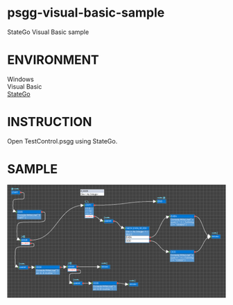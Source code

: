 # psgg-visual-basic-sample

StateGo Visual Basic sample

# ENVIRONMENT

Windows  
Visual Basic  
[StateGo](https://statego.programanic.com/)

# INSTRUCTION

Open TestControl.psgg using StateGo.


# SAMPLE

![](https://raw.githubusercontent.com/NNNIC/psgg-visual-basic-sample/master/wiki/sample2.png)

